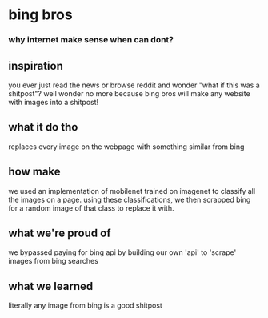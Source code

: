 # bing bros
### why internet make sense when can dont?

## inspiration
you ever just read the news or browse reddit and wonder "what if this was a shitpost"? well wonder no more because
bing bros will make any website with images into a shitpost!

## what it do tho
replaces every image on the webpage with something similar from bing

## how make
we used an implementation of mobilenet trained on imagenet to classify all the images on a page. using these classifications, 
we then scrapped bing for a random image of that class to replace it with.

## what we're proud of
we bypassed paying for bing api by building our own 'api' to 'scrape' images from bing searches

## what we learned
literally any image from bing is a good shitpost